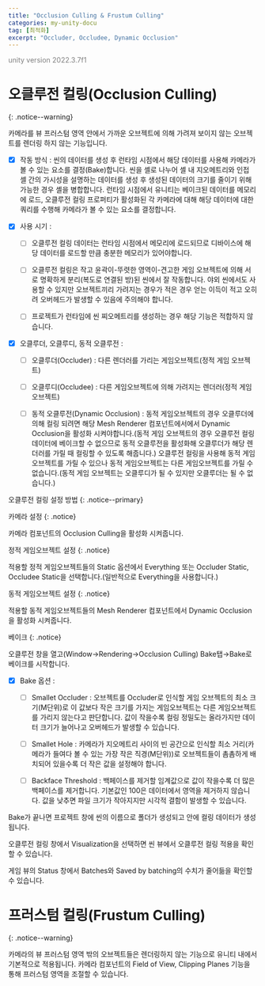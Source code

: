 ```yaml
---
title: "Occlusion Culling & Frustum Culling"
categories: my-unity-docu
tag: [최적화]
excerpt: "Occluder, Occludee, Dynamic Occlusion"
---
```


<span style="color:gray">unity version 2022.3.7f1</span>

# 오클루전 컬링(Occlusion Culling)
{: .notice--warning}

카메라를 뷰 프러스텀 영역 안에서 가까운 오브젝트에 의해 가려져 보이지 않는 오브젝트를 렌더링 하지 않는 기능입니다.

- [X] <span class="highlight-black">작동 방식</span> : 씬의 데이터를 생성 후 런타임 시점에서 해당 데이터를 사용해 카메라가 볼 수 있는 요소를 결정(Bake)합니다. 씬을 셸로 나누어 셸 내 지오메트리와 인접 셸 간의 가시성을 설명하는 데이터를 생성 후 생성된 데이터의 크기를 줄이기 위해 가능한 경우 셸을 병합합니다. 런타임 시점에서 유니티는 베이크된 데이터를 메모리에 로드, 오클루전 컬링 프로퍼티가 활성화된 각 카메라에 대해 해당 데이터에 대한 쿼리를 수행해 카메라가 볼 수 있는 요소를 결정합니다.

- [X] <span class="highlight-black">사용 시기</span> :

  + [ ] 오클루전 컬링 데이터는 런타임 시점에서 메모리에 로드되므로 디바이스에 해당 데이터를 로드할 만큼 충분한 메모리가 있어야합니다.

  + [ ] 오클루전 컬링은 작고 윤곽이-뚜렷한 영역이-견고한 게임 오브젝트에 의해 서로 명확하게 분리(복도로 연결된 방)된 씬에서 잘 작동합니다. 야외 씬에서도 사용할 수 있지만 오브젝트끼리 가려지는 경우가 적은 경우 얻는 이득이 적고 오히려 오버헤드가 발생할 수 있음에 주의해야 합니다.

  + [ ] 프로젝트가 런타임에 씬 찌오메트리를 생성하는 경우 해당 기능은 적합하지 않습니다.

- [X] <span class="highlight-black">오클루더, 오클루디, 동적 오클루전</span> :

  + [ ] 오클루더(Occluder) : 다른 렌더러를 가리는 게임오브젝트(정적 게임 오브젝트)

  + [ ] 오클루디(Occludee) : 다른 게임오브젝트에 의해 가려지는 렌더러(정적 게임 오브젝트)

  + [ ] 동적 오클루전(Dynamic Occlusion) : 동적 게임오브젝트의 경우 오클루더에 의해 컬링 되려면 해당 Mesh Renderer 컴포넌트에서에서  <span class="highlight-pencel-black">Dynamic Occlusion</span>을 활성화 시켜야합니다.(동적 게임 오브젝트의 경우 오클루전 컬링 데이터에 베이크할 수 없으므로 동적 오클루전을 활성화해 오클루더가 해당 렌더러를 가릴 때 컬링할 수 있도록 해줍니다.) 오클루전 컬링을 사용해 동적 게임 오브젝트를 가릴 수 있으나 동적 게임오브젝트는 다른 게임오브젝트를 가릴 수 없습니다.(동적 게임 오브젝트는 오클루디가 될 수 있지만 오클루더는 될 수 없습니다.)

오클루전 컬링 설정 방법
{: .notice--primary}

카메라 설정
{: .notice}

카메라 컴포넌트의 Occlusion Culling을 활성화 시켜줍니다.

정적 게임오브젝트 설정
{: .notice}

적용할 정적 게임오브젝트들의 Static 옵션에서 Everything 또는 Occluder Static, Occludee Static을 선택합니다.(일반적으로 Everything을 사용합니다.)

동적 게임오브젝트 설정
{: .notice}

적용할 동적 게임오브젝트들의 Mesh Renderer 컴포넌트에서 Dynamic Occlusion을 활성화 시켜줍니다.

베이크
{: .notice}

오클루전 창을 열고(<span class="highlight-black">Window</span>→<span class="highlight-black">Rendering</span>→<span class="highlight-black">Occlusion Culling</span>)
Bake탭→Bake로 베이크를 시작합니다.

- [X] <span class="highlight-black">Bake 옵션</span> :

  + [ ] Smallet Occluder : 오브젝트를 Occluder로 인식할 게임 오브젝트의 최소 크기(M단위)로 이 값보다 작은 크기를 가지는 게임오브젝트는 다른 게임오브젝트를 가리지 않는다고 판단합니다. 값이 작을수록 컬링 정밀도는 올라가지만 데이터 크기가 늘어나고 오버헤드가 발생할 수 있습니다.

  + [ ] Smallet Hole : 카메라가 지오메트리 사이의 빈 공간으로 인식할 최소 거리(카메라가 들여다 볼 수 있는 가장 작은 직경(M단위))로 오브젝트들이 촘촘하게 배치되어 있을수록 더 작은 값을 설정해야 합니다.

  + [ ] Backface Threshold : 백페이스를 제거할 임계값으로 값이 작을수록 더 많은 백페이스를 제거합니다. 기본값인 100은 데이터에서 영역을 제거하지 않습니다. 값을 낮추면 파일 크기가 작아지지만 시각적 결함이 발생할 수 있습니다.

Bake가 끝나면 프로젝트 창에 씬의 이름으로 폴더가 생성되고 안에 컬링 데이터가 생성됩니다.

오클루전 컬링 창에서 Visualization을 선택하면 씬 뷰에서 오클루전 컬링 적용을 확인할 수 있습니다.

게임 뷰의 Status 창에서 Batches와 Saved by batching의 수치가 줄어듦을 확인할 수 있습니다.

# 프러스텀 컬링(Frustum Culling)
{: .notice--warning}

카메라의 뷰 프러스텀 영역 밖의 오브젝트들은 렌더링하지 않는 기능으로 유니티 내에서 기본적으로 적용됩니다. 카메라 컴포넌트의 Field of View, Clipping Planes 기능을 통해 프러스텀 영역을 조절할 수 있습니다.